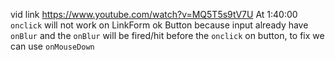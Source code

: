 vid link https://www.youtube.com/watch?v=MQ5T5s9tV7U
At 1:40:00
`onclick` will not work on LinkForm ok Button because input already have `onBlur` 
and the `onBlur` will be fired/hit before the `onclick` on button, to fix we can use `onMouseDown`